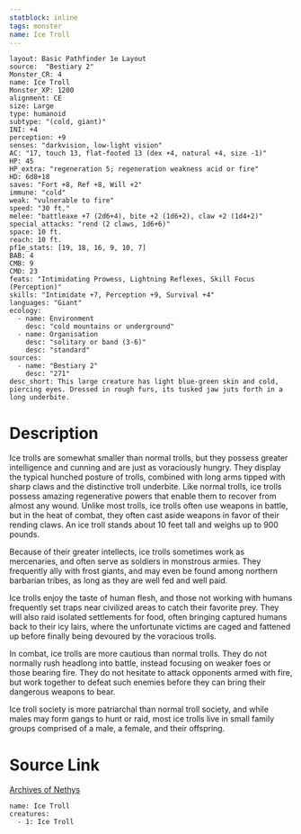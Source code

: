 ```yaml
---
statblock: inline
tags: monster
name: Ice Troll
---
```

```statblock
layout: Basic Pathfinder 1e Layout
source:  "Bestiary 2"
Monster_CR: 4
name: Ice Troll
Monster_XP: 1200
alignment: CE
size: Large
type: humanoid
subtype: "(cold, giant)"
INI: +4
perception: +9
senses: "darkvision, low-light vision"
AC: "17, touch 13, flat-footed 13 (dex +4, natural +4, size -1)"
HP: 45
HP_extra: "regeneration 5; regeneration weakness acid or fire"
HD: 6d8+18
saves: "Fort +8, Ref +8, Will +2"
immune: "cold"
weak: "vulnerable to fire"
speed: "30 ft."
melee: "battleaxe +7 (2d6+4), bite +2 (1d6+2), claw +2 (1d4+2)"
special_attacks: "rend (2 claws, 1d6+6)"
space: 10 ft.
reach: 10 ft.
pf1e_stats: [19, 18, 16, 9, 10, 7]
BAB: 4
CMB: 9
CMD: 23
feats: "Intimidating Prowess, Lightning Reflexes, Skill Focus (Perception)"
skills: "Intimidate +7, Perception +9, Survival +4"
languages: "Giant"
ecology:
  - name: Environment
    desc: "cold mountains or underground"
  - name: Organisation
    desc: "solitary or band (3-6)"
    desc: "standard"
sources:
  - name: "Bestiary 2"
    desc: "271"
desc_short: This large creature has light blue-green skin and cold, piercing eyes. Dressed in rough furs, its tusked jaw juts forth in a long underbite.
```
# Description
Ice trolls are somewhat smaller than normal trolls, but they possess greater intelligence and cunning and are just as voraciously hungry. They display the typical hunched posture of trolls, combined with long arms tipped with sharp claws and the distinctive troll underbite. Like normal trolls, ice trolls possess amazing regenerative powers that enable them to recover from almost any wound. Unlike most trolls, ice trolls often use weapons in battle, but in the heat of combat, they often cast aside weapons in favor of their rending claws. An ice troll stands about 10 feet tall and weighs up to 900 pounds.

Because of their greater intellects, ice trolls sometimes work as mercenaries, and often serve as soldiers in monstrous armies. They frequently ally with frost giants, and may even be found among northern barbarian tribes, as long as they are well fed and well paid.

Ice trolls enjoy the taste of human flesh, and those not working with humans frequently set traps near civilized areas to catch their favorite prey. They will also raid isolated settlements for food, often bringing captured humans back to their icy lairs, where the unfortunate victims are caged and fattened up before finally being devoured by the voracious trolls.

In combat, ice trolls are more cautious than normal trolls. They do not normally rush headlong into battle, instead focusing on weaker foes or those bearing fire. They do not hesitate to attack opponents armed with fire, but work together to defeat such enemies before they can bring their dangerous weapons to bear.

Ice troll society is more patriarchal than normal troll society, and while males may form gangs to hunt or raid, most ice trolls live in small family groups comprised of a male, a female, and their offspring.
# Source Link
[Archives of Nethys](https://aonprd.com/MonsterDisplay.aspx?ItemName=Ice%20Troll)
```encounter-table
name: Ice Troll
creatures:
  - 1: Ice Troll
```
